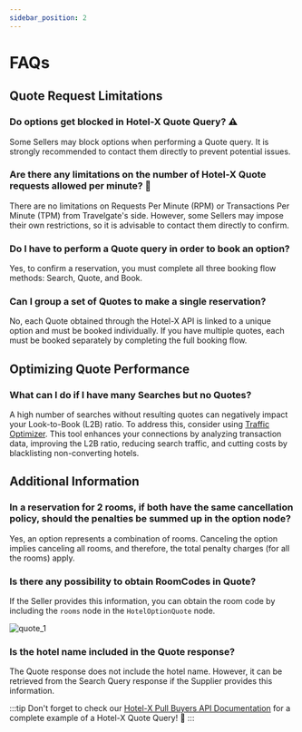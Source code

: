 ```yaml
---
sidebar_position: 2
---
```


# FAQs

## Quote Request Limitations

### Do options get blocked in Hotel-X Quote Query? ⚠️

Some Sellers may block options when performing a Quote query. It is strongly recommended to contact them directly to prevent potential issues.

### Are there any limitations on the number of Hotel-X Quote requests allowed per minute? 🔢

There are no limitations on Requests Per Minute (RPM) or Transactions Per Minute (TPM) from Travelgate's side. However, some Sellers may impose their own restrictions, so it is advisable to contact them directly to confirm.

### Do I have to perform a Quote query in order to book an option?

Yes, to confirm a reservation, you must complete all three booking flow methods: Search, Quote, and Book.

### Can I group a set of Quotes to make a single reservation?

No, each Quote obtained through the Hotel-X API is linked to a unique option and must be booked individually. If you have multiple quotes, each must be booked separately by completing the full booking flow.

## Optimizing Quote Performance

### What can I do if I have many Searches but no Quotes?

A high number of searches without resulting quotes can negatively impact your Look-to-Book (L2B) ratio. To address this, consider using [Traffic Optimizer](https://docs.travelgate.com/kb/apps/smart-traffic-apps/traffic-optimizer/traffic-optimizer-app/). This tool enhances your connections by analyzing transaction data, improving the L2B ratio, reducing search traffic, and cutting costs by blacklisting non-converting hotels.

## Additional Information

### In a reservation for 2 rooms, if both have the same cancellation policy, should the penalties be summed up in the option node?

Yes, an option represents a combination of rooms. Canceling the option implies canceling all rooms, and therefore, the total penalty charges (for all the rooms) apply.

### Is there any possibility to obtain RoomCodes in Quote?

If the Seller provides this information, you can obtain the room code by including the `rooms` node in the `HotelOptionQuote` node.

![quote_1](https://storage.travelgate.com/kbase/quote_1.jpg)

### Is the hotel name included in the Quote response?

The Quote response does not include the hotel name. However, it can be retrieved from the Search Query response if the Supplier provides this information.

:::tip
Don't forget to check our [Hotel-X Pull Buyers API Documentation](/docs/apis/for-buyers/hotel-x-pull-buyers-api/booking-flow/quote#requests-examples) for a complete example of a Hotel-X Quote Query! 🚀
:::

